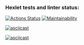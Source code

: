 ### Hexlet tests and linter status:
[![Actions Status](https://github.com/Acemore/backend-project-44/workflows/hexlet-check/badge.svg)](https://github.com/Acemore/backend-project-44/actions)
[![Maintainability](https://api.codeclimate.com/v1/badges/a65bf82031c963b06b2d/maintainability)](https://codeclimate.com/github/Acemore/backend-project-44/maintainability)

[![asciicast](https://asciinema.org/a/4FA7XaJoDlkdc8lAV1QTRk8KY.svg)](https://asciinema.org/a/4FA7XaJoDlkdc8lAV1QTRk8KY)

[![asciicast](https://asciinema.org/a/LW5ulstZDb2vBZ45u4g3J8FHL.svg)](https://asciinema.org/a/LW5ulstZDb2vBZ45u4g3J8FHL)